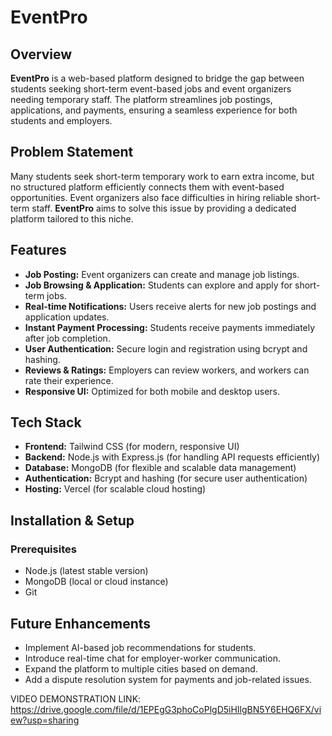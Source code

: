 # EventPro

## Overview
**EventPro** is a web-based platform designed to bridge the gap between students seeking short-term event-based jobs and event organizers needing temporary staff. The platform streamlines job postings, applications, and payments, ensuring a seamless experience for both students and employers.

## Problem Statement
Many students seek short-term temporary work to earn extra income, but no structured platform efficiently connects them with event-based opportunities. Event organizers also face difficulties in hiring reliable short-term staff. **EventPro** aims to solve this issue by providing a dedicated platform tailored to this niche.

## Features
- **Job Posting:** Event organizers can create and manage job listings.
- **Job Browsing & Application:** Students can explore and apply for short-term jobs.
- **Real-time Notifications:** Users receive alerts for new job postings and application updates.
- **Instant Payment Processing:** Students receive payments immediately after job completion.
- **User Authentication:** Secure login and registration using bcrypt and hashing.
- **Reviews & Ratings:** Employers can review workers, and workers can rate their experience.
- **Responsive UI:** Optimized for both mobile and desktop users.

## Tech Stack
- **Frontend:** Tailwind CSS (for modern, responsive UI)
- **Backend:** Node.js with Express.js (for handling API requests efficiently)
- **Database:** MongoDB (for flexible and scalable data management)
- **Authentication:** Bcrypt and hashing (for secure user authentication)
- **Hosting:** Vercel (for scalable cloud hosting)

## Installation & Setup
### Prerequisites
- Node.js (latest stable version)
- MongoDB (local or cloud instance)
- Git

## Future Enhancements
- Implement AI-based job recommendations for students.
- Introduce real-time chat for employer-worker communication.
- Expand the platform to multiple cities based on demand.
- Add a dispute resolution system for payments and job-related issues.

VIDEO DEMONSTRATION LINK:
https://drive.google.com/file/d/1EPEgG3phoCoPlgD5iHIlgBN5Y6EHQ6FX/view?usp=sharing


